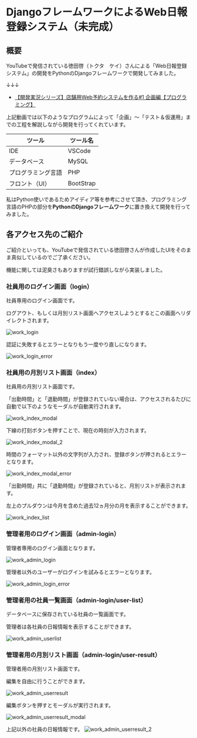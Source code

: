 # DjangoフレームワークによるWeb日報登録システム（未完成）

## 概要

YouTubeで発信されている徳田啓（トクタ　ケイ）さんによる「Web日報登録システム」の開発をPythonのDjangoフレームワークで開発してみました。

↓↓↓
- [【開発実況シリーズ】店舗用Web予約システムを作る#1 企画編【プログラミング】](https://www.youtube.com/watch?v=6nM48VIWr4I&list=PLgx8xyH2m7OUtmSNw_RLOUDiBnZjhz0d8)

上記動画では以下のようなプログラムによって「企画」～「テスト＆仮運用」までの工程を解説しながら開発を行ってくれています。

|ツール|ツール名|
|----|----|
|IDE|VSCode|
|データベース|MySQL|
|プログラミング言語|PHP|
|フロント（UI）|BootStrap|

私はPython使いであるためアイディア等を参考にさせて頂き、プログラミング言語のPHPの部分を**PythonのDjangoフレームワーク**に置き換えて開発を行ってみました。

## 各アクセス先のご紹介

ご紹介といっても、YouTubeで発信されている徳田啓さんが作成したUIをそのまま真似しているのでご了承ください。

機能に関しては泥臭さもありますが試行錯誤しながら実装しました。

### 社員用のログイン画面（login）

社員専用のログイン画面です。

ログアウト、もしくは月別リスト画面へアクセスしようとするとこの画面へリダイレクトされます。

![work_login](https://user-images.githubusercontent.com/51676019/200212822-0def97c7-e374-4f9c-9a7c-8dfe74b26d07.jpg)

認証に失敗するとエラーとなりもう一度やり直しになります。

![work_login_error](https://user-images.githubusercontent.com/51676019/200213810-01b8b79b-ff9c-45f0-8e45-b41fe66ef0df.jpg)

### 社員用の月別リスト画面（index）

社員用の月別リスト画面です。

「出勤時間」と「退勤時間」が登録されていない場合は、アクセスされるたびに自動で以下のようなモーダルが自動実行されます。

![work_index_modal](https://user-images.githubusercontent.com/51676019/200213853-8c36d5c1-5db7-453f-9748-a7c4e8574667.jpg)

下線の打刻ボタンを押すことで、現在の時刻が入力されます。

![work_index_modal_2](https://user-images.githubusercontent.com/51676019/200213884-d69dc0d4-079c-4bb6-8b4f-9dd12ae0f05d.jpg)

時間のフォーマット以外の文字列が入力され、登録ボタンが押されるとエラーとなります。

![work_index_modal_error](https://user-images.githubusercontent.com/51676019/200213915-3b924d3c-f3c4-4a1b-affd-733c185b2f32.jpg)

「出勤時間」共に「退勤時間」が登録されていると、月別リストが表示されます。

左上のプルダウンは今月を含めた過去12ヵ月分の月を表示することができます。

![work_index_list](https://user-images.githubusercontent.com/51676019/200213928-30e1aaad-a5e6-4aff-9d84-757b0837a109.jpg)


### 管理者用のログイン画面（admin-login）

管理者専用のログイン画面となります。

![work_admin_login](https://user-images.githubusercontent.com/51676019/200214923-901d022a-3f0a-41aa-8ad6-98d56cd5f139.jpg)

管理者以外のユーザーがログインを試みるとエラーとなります。

![work_admin_login_error](https://user-images.githubusercontent.com/51676019/200214944-aa552932-2e15-4549-9dca-959ce46b4a92.jpg)

### 管理者用の社員一覧画面（admin-login/user-list）

データベースに保存されている社員の一覧画面です。

管理者は各社員の日報情報を表示することができます。

![work_admin_userlist](https://user-images.githubusercontent.com/51676019/200215015-df3d6b2c-87b2-4289-8324-2897432cea62.jpg)

### 管理者用の月別リスト画面（admin-login/user-result）

管理者用の月別リスト画面です。

編集を自由に行うことができます。

![work_admin_userresult](https://user-images.githubusercontent.com/51676019/200215072-b85b7bae-726b-4070-876f-c102bec4b6ca.jpg)

編集ボタンを押すとモーダルが実行されます。

![work_admin_userresult_modal](https://user-images.githubusercontent.com/51676019/200215087-6f5d2501-ed6e-4a61-b712-63e6e117a50f.jpg)

上記以外の社員の日報情報です。
![work_admin_userresult_2](https://user-images.githubusercontent.com/51676019/200215101-25d81a66-909b-455d-89a2-e55b0dca5d21.jpg)
